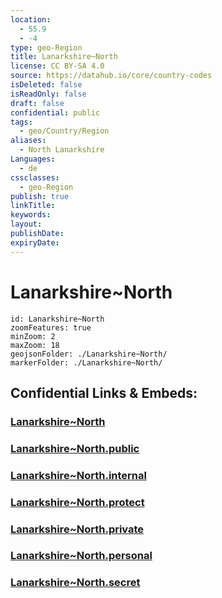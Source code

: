 ```yaml
---
location:
  - 55.9
  - -4
type: geo-Region
title: Lanarkshire~North
license: CC BY-SA 4.0
source: https://datahub.io/core/country-codes
isDeleted: false
isReadOnly: false
draft: false
confidential: public
tags:
  - geo/Country/Region
aliases:
  - North Lanarkshire
Languages:
  - de
cssclasses:
  - geo-Region
publish: true
linkTitle:
keywords:
layout:
publishDate:
expiryDate:
---
```


# Lanarkshire~North

```leaflet
id: Lanarkshire~North
zoomFeatures: true 
minZoom: 2 
maxZoom: 18
geojsonFolder: ./Lanarkshire~North/
markerFolder: ./Lanarkshire~North/
```


## Confidential Links & Embeds: 

### [Lanarkshire~North](/_Standards/Earth/Continent/Europe/Europe~North/UK/Scotland/counties~Scotland/Lanarkshire~North.md) 

### [Lanarkshire~North.public](/_public/Earth/Continent/Europe/Europe~North/UK/Scotland/counties~Scotland/Lanarkshire~North.public.md) 

### [Lanarkshire~North.internal](/_internal/Earth/Continent/Europe/Europe~North/UK/Scotland/counties~Scotland/Lanarkshire~North.internal.md) 

### [Lanarkshire~North.protect](/_protect/Earth/Continent/Europe/Europe~North/UK/Scotland/counties~Scotland/Lanarkshire~North.protect.md) 

### [Lanarkshire~North.private](/_private/Earth/Continent/Europe/Europe~North/UK/Scotland/counties~Scotland/Lanarkshire~North.private.md) 

### [Lanarkshire~North.personal](/_personal/Earth/Continent/Europe/Europe~North/UK/Scotland/counties~Scotland/Lanarkshire~North.personal.md) 

### [Lanarkshire~North.secret](/_secret/Earth/Continent/Europe/Europe~North/UK/Scotland/counties~Scotland/Lanarkshire~North.secret.md)

